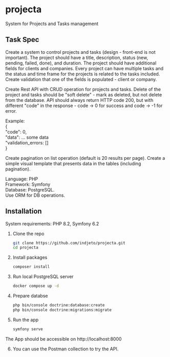 # projecta
System for Projects and Tasks management


## Task Spec
Create a system to control projects and tasks (design - front-end is not important).
The project should have a title, description, status (new, pending, failed, done), and duration.
The project should have additional fields for clients and companies.
Every project can have multiple tasks and the status and time frame for the projects is related to the tasks included.
Create validation that one of the fields is populated - client or company.

Create Rest API with CRUD operation for projects and tasks.
Delete of the project and tasks should be "soft delete" - mark as deleted, but not delete from the database.
API should always return HTTP code 200, but with different "code" in the response - code -> 0 for success and code -> -1 for error.

Example:  
{  
"code": 0,  
"data": ... some data  
"validation_errors: []  
}  

Create pagination on list operation (default is 20 results per page).
Create a simple visual template that presents data in the tables (including pagination).

Language: PHP  
Framework: Symfony  
Database: PostgreSQL.  
Use ORM for DB operations.  

## Installation
System requirements: PHP 8.2, Symfony 6.2

1. Clone the repo
   ```sh
   git clone https://github.com/indjeto/projecta.git
   cd projecta
   ```
2. Install packages
   ```sh
   composer install
   ```
3. Run local PostgreSQL server
   ```sh
   docker compose up -d
   ```
4. Prepare databse
   ```sh
   php bin/console doctrine:database:create
   php bin/console doctrine:migrations:migrate
   ```
5. Run the app
   ```sh
   symfony serve
   ```
  The App should be accessible on http://localhost:8000

6. You can use the Postman collection to try the API.

